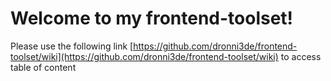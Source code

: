 # Welcome to my frontend-toolset!
Please use the following link [https://github.com/dronni3de/frontend-toolset/wiki](https://github.com/dronni3de/frontend-toolset/wiki) to access table of content
